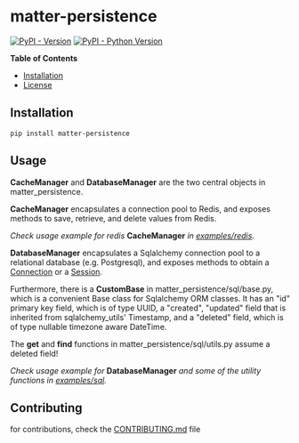 # matter-persistence

[![PyPI - Version](https://img.shields.io/pypi/v/matter-persistence.svg)](https://pypi.org/project/matter-persistence)
[![PyPI - Python Version](https://img.shields.io/pypi/pyversions/matter-persistence.svg)](https://pypi.org/project/matter-persistence)

**Table of Contents**

- [Installation](#installation)
- [License](#license)

## Installation

```console
pip install matter-persistence
```

## Usage

**CacheManager** and **DatabaseManager** are the two central objects in matter_persistence.

**CacheManager** encapsulates a connection pool to Redis, and exposes methods to save, retrieve, and delete values from Redis.

*Check usage example for redis* **CacheManager** *in [examples/redis](./examples/redis.ipynb).*

**DatabaseManager** encapsulates a Sqlalchemy connection pool to a relational database (e.g. Postgresql),
and exposes methods to obtain
a [Connection](https://docs.sqlalchemy.org/en/20/core/connections.html#sqlalchemy.engine.Connection) or
a [Session](https://docs.sqlalchemy.org/en/20/orm/session_api.html#sqlalchemy.orm.Session).

Furthermore, there is a **CustomBase** in matter_persistence/sql/base.py, which is a convenient Base class for Sqlalchemy
ORM classes. It has an "id" primary key field, which is of type UUID, a "created", "updated" field that is inherited
from sqlalchemy_utils' Timestamp, and a "deleted" field, which is of type nullable timezone aware DateTime.

The **get** and **find** functions in matter_persistence/sql/utils.py
assume a deleted field!

*Check usage example for* **DatabaseManager** *and some of the utility functions in [examples/sql](./examples/sql.ipynb).*

## Contributing

for contributions, check the [CONTRIBUTING.md](CONTRIBUTING.md) file
